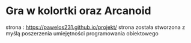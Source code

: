 # Gra w kolortki oraz Arcanoid
strona : https://pawelos231.github.io/projekt/
strona została stworzona z myślą poszerzenia umiejętności programowania obiektowego
